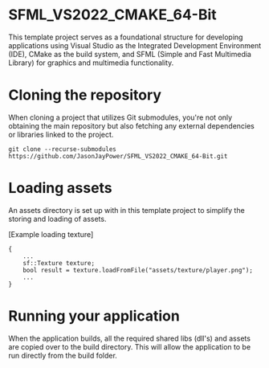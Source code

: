 # SFML_VS2022_CMAKE_64-Bit
This template project serves as a foundational structure for developing applications using Visual Studio as the Integrated Development Environment (IDE), CMake as the build system, and SFML (Simple and Fast Multimedia Library) for graphics and multimedia functionality.

# Cloning the repository
When cloning a project that utilizes Git submodules, you're not only obtaining the main repository but also fetching any external dependencies or libraries linked to the project.

```git clone --recurse-submodules https://github.com/JasonJayPower/SFML_VS2022_CMAKE_64-Bit.git```

# Loading assets
An assets directory is set up with in this template project to simplify the storing and loading of assets.

[Example loading texture]
```
{
    ...
    sf::Texture texture;
    bool result = texture.loadFromFile("assets/texture/player.png");
    ...
}
```

# Running your application
When the application builds, all the required shared libs (dll's) and assets are copied over to the build directory.
This will allow the application to be run directly from the build folder.
